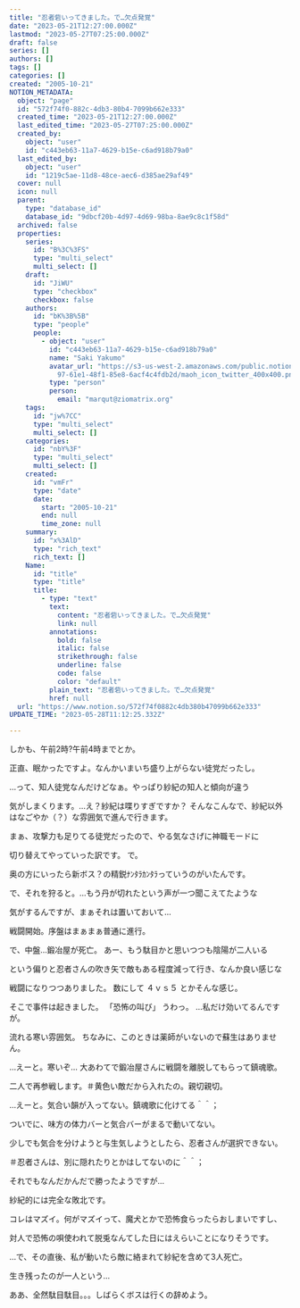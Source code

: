 ```yaml
---
title: "忍者砦いってきました。で…欠点発覚"
date: "2023-05-21T12:27:00.000Z"
lastmod: "2023-05-27T07:25:00.000Z"
draft: false
series: []
authors: []
tags: []
categories: []
created: "2005-10-21"
NOTION_METADATA:
  object: "page"
  id: "572f74f0-882c-4db3-80b4-7099b662e333"
  created_time: "2023-05-21T12:27:00.000Z"
  last_edited_time: "2023-05-27T07:25:00.000Z"
  created_by:
    object: "user"
    id: "c443eb63-11a7-4629-b15e-c6ad918b79a0"
  last_edited_by:
    object: "user"
    id: "1219c5ae-11d8-48ce-aec6-d385ae29af49"
  cover: null
  icon: null
  parent:
    type: "database_id"
    database_id: "9dbcf20b-4d97-4d69-98ba-8ae9c8c1f58d"
  archived: false
  properties:
    series:
      id: "B%3C%3FS"
      type: "multi_select"
      multi_select: []
    draft:
      id: "JiWU"
      type: "checkbox"
      checkbox: false
    authors:
      id: "bK%3B%5B"
      type: "people"
      people:
        - object: "user"
          id: "c443eb63-11a7-4629-b15e-c6ad918b79a0"
          name: "Saki Yakumo"
          avatar_url: "https://s3-us-west-2.amazonaws.com/public.notion-static.com/3ad1c4\
            97-61e1-48f1-85e8-6acf4c4fdb2d/maoh_icon_twitter_400x400.png"
          type: "person"
          person:
            email: "marqut@ziomatrix.org"
    tags:
      id: "jw%7CC"
      type: "multi_select"
      multi_select: []
    categories:
      id: "nbY%3F"
      type: "multi_select"
      multi_select: []
    created:
      id: "vmFr"
      type: "date"
      date:
        start: "2005-10-21"
        end: null
        time_zone: null
    summary:
      id: "x%3AlD"
      type: "rich_text"
      rich_text: []
    Name:
      id: "title"
      type: "title"
      title:
        - type: "text"
          text:
            content: "忍者砦いってきました。で…欠点発覚"
            link: null
          annotations:
            bold: false
            italic: false
            strikethrough: false
            underline: false
            code: false
            color: "default"
          plain_text: "忍者砦いってきました。で…欠点発覚"
          href: null
  url: "https://www.notion.so/572f74f0882c4db380b47099b662e333"
UPDATE_TIME: "2023-05-28T11:12:25.332Z"

---
```

<link rel="stylesheet" href="https://cdn.jsdelivr.net/npm/katex@0.16.2/dist/katex.min.css" integrity="sha384-bYdxxUwYipFNohQlHt0bjN/LCpueqWz13HufFEV1SUatKs1cm4L6fFgCi1jT643X" crossorigin="anonymous">


しかも、午前2時?午前4時までとか。


正直、眠かったですよ。なんかいまいち盛り上がらない徒党だったし。


…って、知人徒党なんだけどなぁ。やっぱり紗紀の知人と傾向が違う


気がしまくります。…え？紗紀は喋りすぎですか？ そんなこんなで、紗紀以外はなごやか（？）な雰囲気で進んで行きます。


まぁ、攻撃力も足りてる徒党だったので、やる気なさげに神職モードに


切り替えてやっていった訳です。 で。


奥の方にいったら新ボス？の精鋭ﾅﾝﾀﾗｶﾝﾀﾗっていうのがいたんです。


で、それを狩ると。…もう丹が切れたという声が一つ聞こえてたような


気がするんですが、まぁそれは置いておいて…


戦闘開始。序盤はまぁまぁ普通に進行。


で、中盤…鍛冶屋が死亡。 あー、もう駄目かと思いつつも陰陽が二人いる


という偏りと忍者さんの吹き矢で敵もある程度減って行き、なんか良い感じな


戦闘になりつつありました。 数にして ４ｖｓ５ とかそんな感じ。


そこで事件は起きました。 「恐怖の叫び」 うわっ。 …私だけ効いてるんですが。


流れる寒い雰囲気。 ちなみに、このときは薬師がいないので蘇生はありません。


…えーと。寒いぞ… 大あわてで鍛冶屋さんに戦闘を離脱してもらって鎮魂歌。


二人で再参戦します。＃黄色い敵だから入れたの。親切親切。


…えーと。気合い韻が入ってない。鎮魂歌に化けてる＾＾；


ついでに、味方の体力バーと気合バーがまるで動いてない。


少しでも気合を分けようと与生気しようとしたら、忍者さんが選択できない。


＃忍者さんは、別に隠れたりとかはしてないのに＾＾；


それでもなんだかんだで勝ったようですが…


紗紀的には完全な敗北です。


コレはマズイ。何がマズイって、魔犬とかで恐怖食らったらおしまいですし、


対人で恐怖の唄使われて脱兎なんてした日にはえらいことになりそうです。


…で、その直後、私が動いたら敵に絡まれて紗紀を含めて3人死亡。


生き残ったのが一人という…


ああ、全然駄目駄目。。。しばらくボスは行くの辞めよう。

